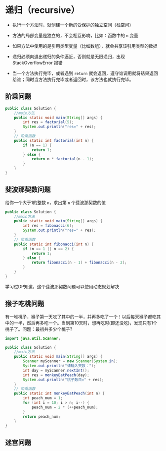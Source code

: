 # 递归（recursive）

- 执行一个方法时，就创建一个新的受保护的独立空间（栈空间）

- 方法的局部变量是独立的，不会相互影响，比如：函数中的 `n` 变量

- 如果方法中使用的是引用类型变量（比如数组），就会共享该引用类型的数据

- 递归必须向退出递归的条件逼近，否则就是无限递归，出现 StackOverflowError 报错

- 当一个方法执行完毕，或者遇到 `return` 就会返回，遵守谁调用就将结果返回给谁；同时当方法执行完毕或者返回时，该方法也就执行完毕。

## 阶乘问题

```java
public class Solution {
    //main方法
    public static void main(String[] args) {
        int res = factorial(5);
        System.out.println("res=" + res);
    }
    // 阶乘函数
    public static int factorial(int n) {
        if (n == 1) {
            return 1;
        } else {
            return n * factorial(n - 1);
        }
    }
}
```

## 斐波那契数问题

给你一个大于1的整数 `n`，求出第 `n` 个斐波那契数的值

```java
public class Solution {
    //main方法
    public static void main(String[] args) {
        int res = fibonacci(6);
        System.out.println("res=" + res);
    }
    // 阶乘函数
    public static int fibonacci(int n) {
        if (n == 1 || n == 2) {
            return 1;
        } else {
            return fibonacci(n - 1) + fibonacci(n - 2);
        }
    }
}
```

学习过DP知道，这个斐波那契数问题可以使用动态规划解决

## 猴子吃桃问题

有一堆桃子，猴子第一天吃了其中的一半，并再多吃了一个！以后每天猴子都吃其中的一半，然后再多吃一个。当到第10天时，想再吃时(即还没吃)，发现只有1个桃子了。问题：最初共多少个桃子?

```java
import java.util.Scanner;

public class Solution {
    //main方法
    public static void main(String[] args) {
        Scanner myScanner = new Scanner(System.in);
        System.out.println("请输入天数：");
        int day = myScanner.nextInt();
        int res = monkeyEatPeach(day);
        System.out.println("桃子数目=" + res);
    }
    // 阶乘函数
    public static int monkeyEatPeach(int n) {
        int peach_num = 1;
        for (int i = 10; i > n; i--) {
            peach_num = 2 * (++peach_num);
        }
        return peach_num;
    }
}
```

## 迷宫问题
